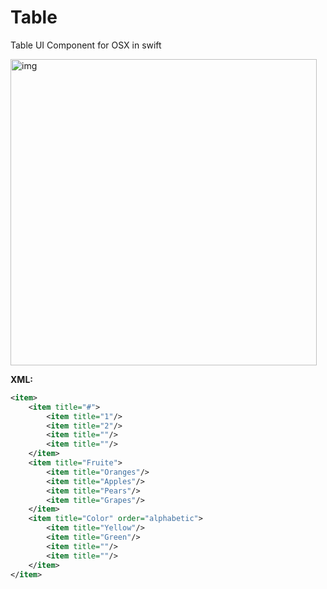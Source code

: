 # Table
Table UI Component for OSX in swift

<img width="490" alt="img" src="https://dl.dropboxusercontent.com/u/2559476/table_1.mov.gif">


**XML:** 

```xml
<item>
	<item title="#">
		<item title="1"/>
		<item title="2"/>
		<item title=""/>
		<item title=""/>
	</item>
	<item title="Fruite">
		<item title="Oranges"/>
		<item title="Apples"/>
		<item title="Pears"/>
		<item title="Grapes"/>
	</item>
	<item title="Color" order="alphabetic">
		<item title="Yellow"/>
		<item title="Green"/>
		<item title=""/>
		<item title=""/>
	</item>
</item>
```
